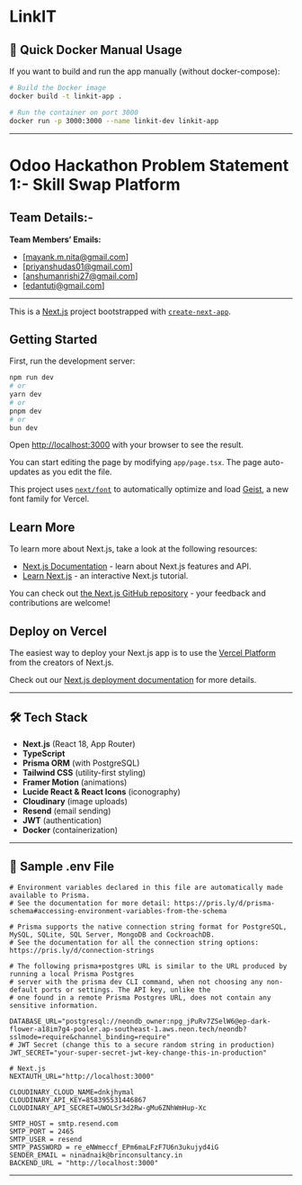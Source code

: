 # LinkIT

## 🚀 Quick Docker Manual Usage

If you want to build and run the app manually (without docker-compose):

```bash
# Build the Docker image
docker build -t linkit-app .

# Run the container on port 3000
docker run -p 3000:3000 --name linkit-dev linkit-app
```

---

# Odoo Hackathon Problem Statement 1:- Skill Swap Platform

## Team Details:-

**Team Members’ Emails:**  
- [mayank.m.nita@gmail.com]  
- [priyanshudas01@gmail.com]  
- [anshumanrishi27@gmail.com]  
- [edantuti@gmail.com]

---



This is a [Next.js](https://nextjs.org) project bootstrapped with [`create-next-app`](https://nextjs.org/docs/app/api-reference/cli/create-next-app).

## Getting Started

First, run the development server:

```bash
npm run dev
# or
yarn dev
# or
pnpm dev
# or
bun dev
```

Open [http://localhost:3000](http://localhost:3000) with your browser to see the result.

You can start editing the page by modifying `app/page.tsx`. The page auto-updates as you edit the file.

This project uses [`next/font`](https://nextjs.org/docs/app/building-your-application/optimizing/fonts) to automatically optimize and load [Geist](https://vercel.com/font), a new font family for Vercel.

## Learn More

To learn more about Next.js, take a look at the following resources:

- [Next.js Documentation](https://nextjs.org/docs) - learn about Next.js features and API.
- [Learn Next.js](https://nextjs.org/learn) - an interactive Next.js tutorial.

You can check out [the Next.js GitHub repository](https://github.com/vercel/next.js) - your feedback and contributions are welcome!

## Deploy on Vercel

The easiest way to deploy your Next.js app is to use the [Vercel Platform](https://vercel.com/new?utm_medium=default-template&filter=next.js&utm_source=create-next-app&utm_campaign=create-next-app-readme) from the creators of Next.js.

Check out our [Next.js deployment documentation](https://nextjs.org/docs/app/building-your-application/deploying) for more details.

---

## 🛠️ Tech Stack

- **Next.js** (React 18, App Router)
- **TypeScript**
- **Prisma ORM** (with PostgreSQL)
- **Tailwind CSS** (utility-first styling)
- **Framer Motion** (animations)
- **Lucide React & React Icons** (iconography)
- **Cloudinary** (image uploads)
- **Resend** (email sending)
- **JWT** (authentication)
- **Docker** (containerization)

---

## 🧪 Sample .env File

```
# Environment variables declared in this file are automatically made available to Prisma.
# See the documentation for more detail: https://pris.ly/d/prisma-schema#accessing-environment-variables-from-the-schema

# Prisma supports the native connection string format for PostgreSQL, MySQL, SQLite, SQL Server, MongoDB and CockroachDB.
# See the documentation for all the connection string options: https://pris.ly/d/connection-strings

# The following prisma+postgres URL is similar to the URL produced by running a local Prisma Postgres 
# server with the prisma dev CLI command, when not choosing any non-default ports or settings. The API key, unlike the 
# one found in a remote Prisma Postgres URL, does not contain any sensitive information.

DATABASE_URL="postgresql://neondb_owner:npg_jPuRv7ZSelW6@ep-dark-flower-a18im7g4-pooler.ap-southeast-1.aws.neon.tech/neondb?sslmode=require&channel_binding=require"
# JWT Secret (change this to a secure random string in production)
JWT_SECRET="your-super-secret-jwt-key-change-this-in-production"

# Next.js
NEXTAUTH_URL="http://localhost:3000"

CLOUDINARY_CLOUD_NAME=dnkjhymal
CLOUDINARY_API_KEY=858395531446867
CLOUDINARY_API_SECRET=UWOLSr3d2Rw-gMu6ZNhWmHup-Xc

SMTP_HOST = smtp.resend.com
SMTP_PORT = 2465
SMTP_USER = resend
SMTP_PASSWORD = re_eNWmeccf_EPm6maLFzF7U6n3ukujyd4iG
SENDER_EMAIL = ninadnaik@brinconsultancy.in
BACKEND_URL = "http://localhost:3000"
```

---
